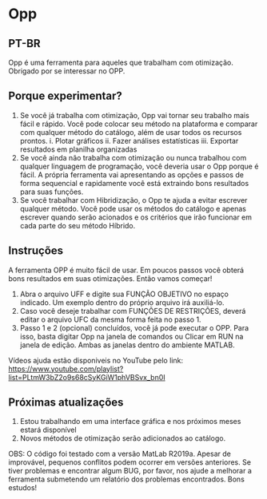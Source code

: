 # Opp
## PT-BR
Opp é uma ferramenta para aqueles que trabalham com otimização.
Obrigado por se interessar no OPP.

## Porque experimentar?
1.	Se você já trabalha com otimização, Opp vai tornar seu trabalho mais fácil e rápido. Você pode colocar seu método na plataforma e comparar com qualquer método do catálogo, além de usar todos os recursos prontos.
i.	Plotar gráficos
ii.	Fazer análises estatísticas
iii.	Exportar resultados em planilha organizadas
2.	Se você ainda não trabalha com otimização ou nunca trabalhou com qualquer linguagem de programação, você deveria usar o Opp porque é fácil. A própria ferramenta vai apresentando as opções e passos de forma sequencial e rapidamente você está extraindo bons resultados para suas funções.
3.	Se você trabalhar com Hibridização, o Opp te ajuda a evitar escrever qualquer método. Você pode usar os métodos do catálogo e apenas escrever quando serão acionados e os critérios que irão funcionar em cada parte do seu método Híbrido.

## Instruções
A ferramenta OPP é muito fácil de usar. Em poucos passos você obterá bons resultados em suas otimizações. Então vamos começar!
1.	Abra o arquivo UFF e digite sua FUNÇÃO OBJETIVO no espaço indicado. Um exemplo dentro do próprio arquivo irá auxiliá-lo.
2.	Caso você deseje trabalhar com FUNÇÕES DE RESTRIÇÕES, deverá editar o arquivo UFC da mesma forma feita no passo 1.
3.	Passo 1 e 2 (opcional) concluídos, você já pode executar o OPP. Para isso, basta digitar Opp na janela de comandos ou Clicar em RUN na janela de edição. Ambas as janelas dentro do ambiente MATLAB.

Vídeos ajuda estão disponiveis no YouTube pelo link: https://www.youtube.com/playlist?list=PLtmW3bZ2o9s68cSyKGiW1phVBSvx_bn0I

## Próximas atualizações
1. Estou trabalhando em uma interface gráfica e nos próximos meses estará disponível
2. Novos métodos de otimização serão adicionados ao catálogo.

OBS: O código foi testado com a versão MatLab R2019a. Apesar de improvável, pequenos conflitos podem ocorrer em versões anteriores. Se tiver problemas e encontrar algum BUG, por favor, nos ajude a melhorar a ferramenta submetendo um relatório dos problemas encontrados.
Bons estudos!
